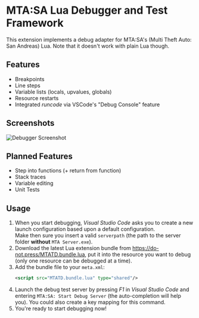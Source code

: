 # MTA:SA Lua Debugger and Test Framework
This extension implements a debug adapter for MTA:SA's (Multi Theft Auto: San Andreas) Lua. Note that it doesn't work with plain Lua though.

## Features
* Breakpoints
* Line steps
* Variable lists (locals, upvalues, globals)
* Resource restarts
* Integrated *runcode* via VSCode's "Debug Console" feature

## Screenshots
![Debugger Screenshot](http://i.imgur.com/x378Gp7.png)

## Planned Features
* Step into functions (+ return from function)
* Stack traces
* Variable editing
* Unit Tests

## Usage
1) When you start debugging, _Visual Studio Code_ asks you to create a new launch configuration based upon a default configuration.  
Make then sure you insert a valid `serverpath` (the path to the server folder **without** `MTA Server.exe`).
2) Download the latest Lua extension bundle from https://do-not.press/MTATD.bundle.lua, put it into the resource you want to debug (only one resource can be debugged at a time).
3) Add the bundle file to your `meta.xml`:
   ```xml
   <script src="MTATD.bundle.lua" type="shared"/>
   ```
4) Launch the debug test server by pressing _F1_ in _Visual Studio Code_ and entering `MTA:SA: Start Debug Server` (the auto-completion will help you). You could also create a key mapping for this command.
5) You're ready to start debugging now!